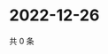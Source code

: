 # 2022-12-26

共 0 条

<!-- BEGIN WEIBO -->
<!-- 最后更新时间 Mon Dec 26 2022 00:17:17 GMT+0800 (China Standard Time) -->

<!-- END WEIBO -->
